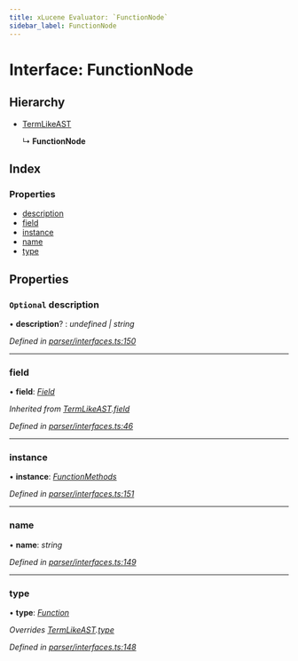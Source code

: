 ```yaml
---
title: xLucene Evaluator: `FunctionNode`
sidebar_label: FunctionNode
---
```


# Interface: FunctionNode

## Hierarchy

* [TermLikeAST](termlikeast.md)

  ↳ **FunctionNode**

## Index

### Properties

* [description](functionnode.md#optional-description)
* [field](functionnode.md#field)
* [instance](functionnode.md#instance)
* [name](functionnode.md#name)
* [type](functionnode.md#type)

## Properties

### `Optional` description

• **description**? : *undefined | string*

*Defined in [parser/interfaces.ts:150](https://github.com/terascope/teraslice/blob/d8feecc03/packages/xlucene-evaluator/src/parser/interfaces.ts#L150)*

___

###  field

• **field**: *[Field](../overview.md#field)*

*Inherited from [TermLikeAST](termlikeast.md).[field](termlikeast.md#field)*

*Defined in [parser/interfaces.ts:46](https://github.com/terascope/teraslice/blob/d8feecc03/packages/xlucene-evaluator/src/parser/interfaces.ts#L46)*

___

###  instance

• **instance**: *[FunctionMethods](functionmethods.md)*

*Defined in [parser/interfaces.ts:151](https://github.com/terascope/teraslice/blob/d8feecc03/packages/xlucene-evaluator/src/parser/interfaces.ts#L151)*

___

###  name

• **name**: *string*

*Defined in [parser/interfaces.ts:149](https://github.com/terascope/teraslice/blob/d8feecc03/packages/xlucene-evaluator/src/parser/interfaces.ts#L149)*

___

###  type

• **type**: *[Function](../enums/asttype.md#function)*

*Overrides [TermLikeAST](termlikeast.md).[type](termlikeast.md#type)*

*Defined in [parser/interfaces.ts:148](https://github.com/terascope/teraslice/blob/d8feecc03/packages/xlucene-evaluator/src/parser/interfaces.ts#L148)*
